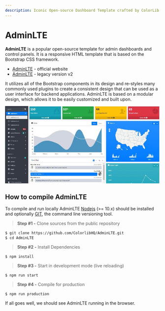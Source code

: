 ```yaml
---
description: Iconic Open-source Dashboard Template crafted by ColorLib
---
```


# AdminLTE

**AdminLTE** is a popular open-source template for admin dashboards and control panels. It is a responsive HTML template that is based on the Bootstrap CSS framework.

* [AdminLTE](https://adminlte.io/) - official website
* [AdminLTE](https://github.com/ColorlibHQ/AdminLTE/tree/v2) - legacy version v2

It utilizes all of the Bootstrap components in its design and re-styles many commonly used plugins to create a consistent design that can be used as a user interface for backend applications. AdminLTE is based on a modular design, which allows it to be easily customized and built upon.

![AdminLTE - Open-source Bootstrap Dashboard.](../../.gitbook/assets/adminlte-bootstrap-dashboard.jpg)


## How to compile AdminLTE

To compile and run locally AdminLTE [Nodejs](https://nodejs.org/en/) (>= 10.x) should be installed and optionally [GIT](https://git-scm.com/), the command line versioning tool.

> **Step #1 -** Clone sources from the public repository

```
$ git clone https://github.com/ColorlibHQ/AdminLTE.git
$ cd AdminLTE
```

> **Step #2 -** Install Dependencies

```
$ npm install 
```

> **Step #3 -** Start in development mode (live reloading)

```
$ npm run start
```

> **Step #4 -** Compile for production

```
$ npm run production 
```

If all goes well, we should see AdminLTE running in the browser.
